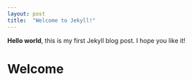 ```yaml
---
layout: post
title:  "Welcome to Jekyll!"
---
```


**Hello world**, this is my first Jekyll blog post. I hope you like it!

# Welcome
